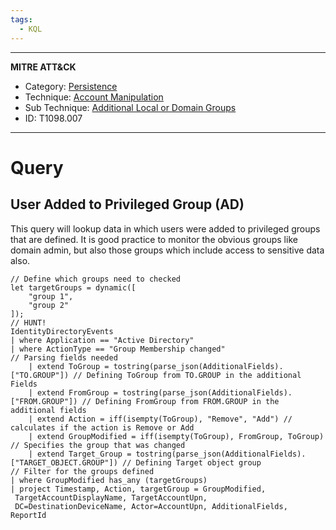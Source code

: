 ```yaml
---
tags:
  - KQL
---
```

---
**MITRE ATT&CK**
- Category: [Persistence](https://attack.mitre.org/tactics/TA0003/)
- Technique: [Account Manipulation](https://attack.mitre.org/techniques/T1098/)
- Sub Technique: [Additional Local or Domain Groups](https://attack.mitre.org/techniques/T1098/007/)
- ID: T1098.007
---
# Query

## User Added to Privileged Group (AD)

This query will lookup data in which users were added to privileged groups that are defined. It is good practice to monitor the obvious groups like domain admin, but also those groups which include access to sensitive data also. 

```kusto
// Define which groups need to checked
let targetGroups = dynamic([
    "group 1",
    "group 2"
]);
// HUNT!
IdentityDirectoryEvents
| where Application == "Active Directory"
| where ActionType == "Group Membership changed"
// Parsing fields needed
    | extend ToGroup = tostring(parse_json(AdditionalFields).["TO.GROUP"]) // Defining ToGroup from TO.GROUP in the additional Fields
    | extend FromGroup = tostring(parse_json(AdditionalFields).["FROM.GROUP"]) // Defining FromGroup from FROM.GROUP in the additional fields
    | extend Action = iff(isempty(ToGroup), "Remove", "Add") // calculates if the action is Remove or Add
    | extend GroupModified = iff(isempty(ToGroup), FromGroup, ToGroup) // Specifies the group that was changed
    | extend Target_Group = tostring(parse_json(AdditionalFields).["TARGET_OBJECT.GROUP"]) // Defining Target object group
// Filter for the groups defined
| where GroupModified has_any (targetGroups)
| project Timestamp, Action, targetGroup = GroupModified,  TargetAccountDisplayName, TargetAccountUpn,  DC=DestinationDeviceName, Actor=AccountUpn, AdditionalFields, ReportId
```

